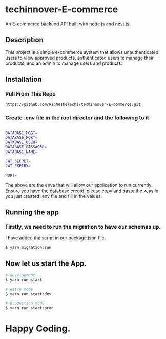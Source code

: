 # techinnover-E-commerce
An E-commerce backend API built with node js and nest js.

## Description

This project is a simple e-commerce system that allows unauthenticated users to view approved products, authenticated users to manage their products, and an admin to manage users and products.


## Installation

### Pull From This Repo

```bash
https://github.com/Richeskelechi/techinnover-E-commerce.git
```

### Create .env file in the root director and the following to it

```bash

DATABASE_HOST=
DATABASE_PORT=
DATABASE_USER=
DATABASE_PASSWORD=
DATABASE_NAME=

JWT_SECRET=
JWT_EXPIRY=

PORT=

```
The above are the envs that will allow our application to run currently. Ensure you have the database creatd.
please copy and paste the keys in you just created .env file and fill in the values.

## Running the app

### Firstly, we need to run the migration to have our schemas up. 
I have added the script in our package.json file.

```bash
$ yarn migration:run
```
## Now let us start the App.

```bash
# development
$ yarn run start

# watch mode
$ yarn run start:dev

# production mode
$ yarn run start:prod
```

# Happy Coding.
